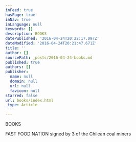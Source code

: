 ```yaml
---
inFeed: true
hasPage: true
inNav: true
inLanguage: null
keywords: []
description: BOOKS
datePublished: '2016-04-24T20:22:17.097Z'
dateModified: '2016-04-24T20:21:47.671Z'
title: ''
author: []
sourcePath: _posts/2016-04-24-books.md
published: true
authors: []
publisher:
  name: null
  domain: null
  url: null
  favicon: null
starred: false
url: books/index.html
_type: Article

---
```

BOOKS

FAST FOOD NATION signed by 3 of the Chilean coal miners